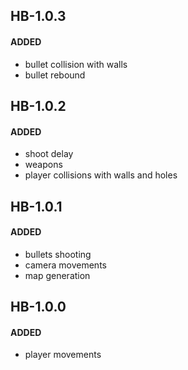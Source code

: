 ## HB-1.0.3
#### ADDED
- bullet collision with walls
- bullet rebound

## HB-1.0.2
#### ADDED
- shoot delay
- weapons
- player collisions with walls and holes

## HB-1.0.1
#### ADDED
- bullets shooting
- camera movements
- map generation

## HB-1.0.0
#### ADDED
- player movements
